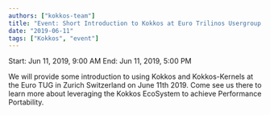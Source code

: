 ```yaml
---
authors: ["kokkos-team"]
title: "Event: Short Introduction to Kokkos at Euro Trilinos Usergroup Meeting"
date: "2019-06-11"
tags: ["Kokkos", "event"]
---
```


Start: Jun 11, 2019, 9:00 AM
End: Jun 11, 2019, 5:00 PM

We will provide some introduction to using Kokkos and Kokkos-Kernels at the Euro TUG in Zurich Switzerland on June 11th 2019. Come see us there to learn more about leveraging the Kokkos EcoSystem to achieve Performance Portability.